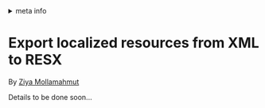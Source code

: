 <!-- meta tags details, will be assigned to meta tags inside header by js -->
<div id="meta-info">
<details><summary>meta info</summary>

> * Title: <i id="md-title">Export localized resources from XML to RESX</i>
> * Keywords: <i id="md-keywords">localization, asp.net-core, xlocalizer, export, xml, resx</i>
> * Description: <i id="md-description">Learn how to export the localized resources from xml to resx resource file with XLocalizer.</i>
> * Author: <i id="md-author">Ziya Mollamahmut</i>
> * Date: <i id="md-date">08-Aug-2020</i>
> * Image: <i id="md-image">https://github.com/LazZiya/Docs/raw/master/XLocalizer/v1.0/images/xlocalizer-logo.png</i>
> * Image-alt: <i id="md-image-alt">XLocalizer Logo</i>
> * Version: <i id="md-version">v1.0</i>

</details>
</div>

# Export localized resources from XML to RESX

By [Ziya Mollamahmut](https://github.com/LazZiya)

Details to be done soon...


